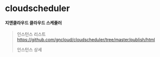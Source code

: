 # cloudscheduler
#### 지앤클라우드 클라우드 스케쥴러

> 인스턴스 리스트
> https://github.com/gncloud/cloudscheduler/tree/master/publish/html
>
> 인스턴스 상세
> 





